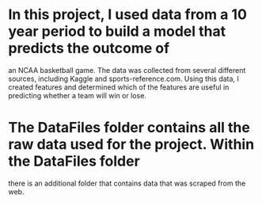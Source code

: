 # In this project, I used data from a 10 year period to build a model that predicts the outcome of
an NCAA basketball game. The data was collected from several different sources, including Kaggle and 
sports-reference.com. Using this data, I created features and determined which of the features are
useful in predicting whether a team will win or lose.
# The DataFiles folder contains all the raw data used for the project. Within the DataFiles folder
there is an additional folder that contains data that was scraped from the web. 
 

